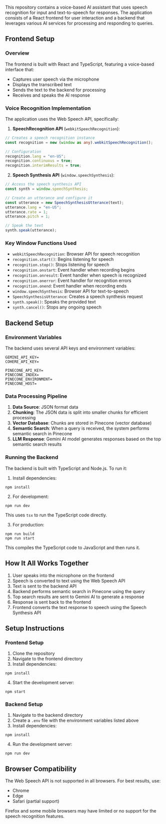This repository contains a voice-based AI assistant that uses speech recognition for input and text-to-speech for responses. The application consists of a React frontend for user interaction and a backend that leverages various AI services for processing and responding to queries.

## Frontend Setup

### Overview

The frontend is built with React and TypeScript, featuring a voice-based interface that:

- Captures user speech via the microphone
- Displays the transcribed text
- Sends the text to the backend for processing
- Receives and speaks the AI response


### Voice Recognition Implementation

The application uses the Web Speech API, specifically:

1. **SpeechRecognition API** (`webkitSpeechRecognition`):

```typescript
// Creates a speech recognition instance
const recognition = new (window as any).webkitSpeechRecognition();

// Configuration
recognition.lang = "en-US";
recognition.continuous = true;
recognition.interimResults = true;
```


2. **Speech Synthesis API** (`window.speechSynthesis`):

```typescript
// Access the speech synthesis API
const synth = window.speechSynthesis;

// Create an utterance and configure it
const utterance = new SpeechSynthesisUtterance(text);
utterance.lang = "en-US";
utterance.rate = 1;
utterance.pitch = 1;

// Speak the text
synth.speak(utterance);
```




### Key Window Functions Used

- `webkitSpeechRecognition`: Browser API for speech recognition
- `recognition.start()`: Begins listening for speech
- `recognition.stop()`: Stops listening for speech
- `recognition.onstart`: Event handler when recording begins
- `recognition.onresult`: Event handler when speech is recognized
- `recognition.onerror`: Event handler for recognition errors
- `recognition.onend`: Event handler when recording ends
- `window.speechSynthesis`: Browser API for text-to-speech
- `SpeechSynthesisUtterance`: Creates a speech synthesis request
- `synth.speak()`: Speaks the provided text
- `synth.cancel()`: Stops any ongoing speech


## Backend Setup

### Environment Variables

The backend uses several API keys and environment variables:

```plaintext
GEMINI_API_KEY=
COHERE_API_KEY=

PINECONE_API_KEY=
PINECONE_INDEX=
PINECONE_ENVIRONMENT=
PINECONE_HOST=
```

### Data Processing Pipeline

1. **Data Source**: JSON format data
2. **Chunking**: The JSON data is split into smaller chunks for efficient processing
3. **Vector Database**: Chunks are stored in Pinecone (vector database)
4. **Semantic Search**: When a query is received, the system performs semantic search in Pinecone
5. **LLM Response**: Gemini AI model generates responses based on the top semantic search results


### Running the Backend

The backend is built with TypeScript and Node.js. To run it:

1. Install dependencies:

```shellscript
npm install
```


2. For development:

```shellscript
npm run dev
```

This uses `tsx` to run the TypeScript code directly.


3. For production:

```shellscript
npm run build
npm run start
```

This compiles the TypeScript code to JavaScript and then runs it.




## How It All Works Together

1. User speaks into the microphone on the frontend
2. Speech is converted to text using the Web Speech API
3. Text is sent to the backend API
4. Backend performs semantic search in Pinecone using the query
5. Top search results are sent to Gemini AI to generate a response
6. Response is sent back to the frontend
7. Frontend converts the text response to speech using the Speech Synthesis API


## Setup Instructions

### Frontend Setup

1. Clone the repository
2. Navigate to the frontend directory
3. Install dependencies:

```shellscript
npm install
```


4. Start the development server:

```shellscript
npm start
```




### Backend Setup

1. Navigate to the backend directory
2. Create a `.env` file with the environment variables listed above
3. Install dependencies:

```shellscript
npm install
```


4. Run the development server:

```shellscript
npm run dev
```




## Browser Compatibility

The Web Speech API is not supported in all browsers. For best results, use:

- Chrome
- Edge
- Safari (partial support)


Firefox and some mobile browsers may have limited or no support for the speech recognition features.
